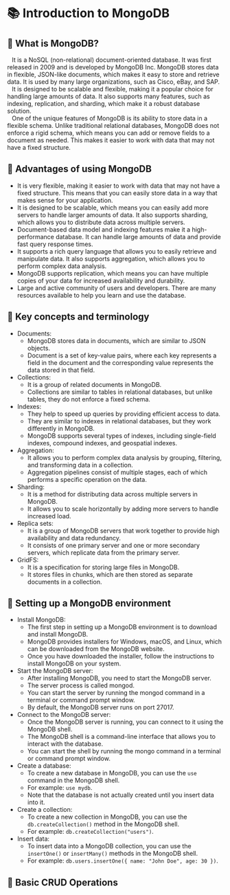 # 📚 Introduction to MongoDB

## 📖 What is MongoDB?
&ensp; It is a NoSQL (non-relational) document-oriented database. It was first released in 2009 and is developed by MongoDB Inc. MongoDB stores data in flexible, JSON-like documents, which makes it easy to store and retrieve data. It is used by many large organizations, such as Cisco, eBay, and SAP.\
&ensp; It is designed to be scalable and flexible, making it a popular choice for handling large amounts of data. It also supports many features, such as indexing, replication, and sharding, which make it a robust database solution.\
&ensp; One of the unique features of MongoDB is its ability to store data in a flexible schema. Unlike traditional relational databases, MongoDB does not enforce a rigid schema, which means you can add or remove fields to a document as needed. This makes it easier to work with data that may not have a fixed structure.

## 📖 Advantages of using MongoDB
+ It is very flexible, making it easier to work with data that may not have a fixed structure. This means that you can easily store data in a way that makes sense for your application.
+ It is designed to be scalable, which means you can easily add more servers to handle larger amounts of data. It also supports sharding, which allows you to distribute data across multiple servers.
+ Document-based data model and indexing features make it a high-performance database. It can handle large amounts of data and provide fast query response times.
+ It supports a rich query language that allows you to easily retrieve and manipulate data. It also supports aggregation, which allows you to perform complex data analysis.
+ MongoDB supports replication, which means you can have multiple copies of your data for increased availability and durability.
+ Large and active community of users and developers. There are many resources available to help you learn and use the database.

## 📖 Key concepts and terminology
+ Documents: 
  * MongoDB stores data in documents, which are similar to JSON objects. 
  * Document is a set of key-value pairs, where each key represents a field in the document and the corresponding value represents the data stored in that field.
+ Collections: 
  * It is a group of related documents in MongoDB. 
  * Collections are similar to tables in relational databases, but unlike tables, they do not enforce a fixed schema.
+ Indexes: 
  * They help to speed up queries by providing efficient access to data.
  * They are similar to indexes in relational databases, but they work differently in MongoDB. 
  * MongoDB supports several types of indexes, including single-field indexes, compound indexes, and geospatial indexes.
+ Aggregation: 
  * It allows you to perform complex data analysis by grouping, filtering, and transforming data in a collection. 
  * Aggregation pipelines consist of multiple stages, each of which performs a specific operation on the data.
+ Sharding: 
  * It is a method for distributing data across multiple servers in MongoDB. 
  * It allows you to scale horizontally by adding more servers to handle increased load.
+ Replica sets: 
  * It is a group of MongoDB servers that work together to provide high availability and data redundancy. 
  * It consists of one primary server and one or more secondary servers, which replicate data from the primary server.
+ GridFS: 
  * It is a specification for storing large files in MongoDB. 
  * It stores files in chunks, which are then stored as separate documents in a collection.

## 📖 Setting up a MongoDB environment
+ Install MongoDB: 
  * The first step in setting up a MongoDB environment is to download and install MongoDB. 
  * MongoDB provides installers for Windows, macOS, and Linux, which can be downloaded from the MongoDB website. 
  * Once you have downloaded the installer, follow the instructions to install MongoDB on your system.
+ Start the MongoDB server: 
  * After installing MongoDB, you need to start the MongoDB server. 
  * The server process is called mongod. 
  * You can start the server by running the mongod command in a terminal or command prompt window. 
  * By default, the MongoDB server runs on port 27017.
+ Connect to the MongoDB server: 
  * Once the MongoDB server is running, you can connect to it using the MongoDB shell. 
  * The MongoDB shell is a command-line interface that allows you to interact with the database. 
  * You can start the shell by running the mongo command in a terminal or command prompt window.
+ Create a database: 
  * To create a new database in MongoDB, you can use the ``use`` command in the MongoDB shell. 
  * For example: ``use mydb``.
  * Note that the database is not actually created until you insert data into it.
+ Create a collection: 
  * To create a new collection in MongoDB, you can use the ``db.createCollection()`` method in the MongoDB shell. 
  * For example: ``db.createCollection("users")``.
+ Insert data: 
  * To insert data into a MongoDB collection, you can use the ``insertOne()`` or ``insertMany()`` methods in the MongoDB shell. 
  * For example: ``db.users.insertOne({ name: "John Doe", age: 30 })``.

## 📖 Basic CRUD Operations




